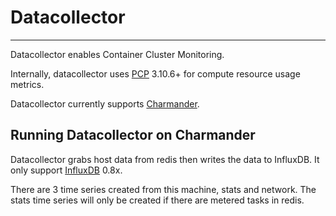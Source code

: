 # Datacollector
---
Datacollector enables Container Cluster Monitoring. 

Internally, datacollector uses [PCP](https://github.com/performancecopilot/pcp) 3.10.6+ for compute resource usage metrics.

Datacollector currently supports [Charmander](https://github.com/att-innovate/charmander). 


## Running Datacollector on Charmander


Datacollector grabs host data from redis then writes the data to InfluxDB.
It only support [InfluxDB](http://influxdb.com) 0.8x.

There are 3 time series created from this machine, stats and network. The stats time series will only be created if there are metered tasks in redis.
